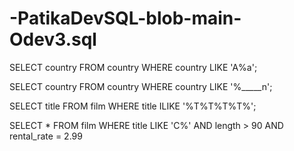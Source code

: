 # -PatikaDevSQL-blob-main-Odev3.sql

SELECT country FROM country
WHERE country LIKE 'A%a';

SELECT country FROM country
WHERE country LIKE '%_____n';

SELECT title FROM film
WHERE title ILIKE '%T%T%T%T%';

SELECT * FROM film
WHERE title LIKE 'C%' AND length > 90 AND rental_rate = 2.99
